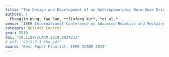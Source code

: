 ```yaml
---
title: "The Design and Development of an Anthropomorphic Worm-Gear Driven Robotic Hand: BIT-JOCKO"
authors: |
  Changjin Wang, Yao Sun, **Jiafeng Xu**, *et al.*
venue: "IEEE International Conference on Advanced Robotics and Mechatronics (ICARM)"
category: Optimal Control
year: 2019
doi: "10.1109/ICARM.2019.8834213"
# pdf: "2019-7-3 the.pdf"
award: "Best Paper Finalist, IEEE ICARM 2019"
---
```

